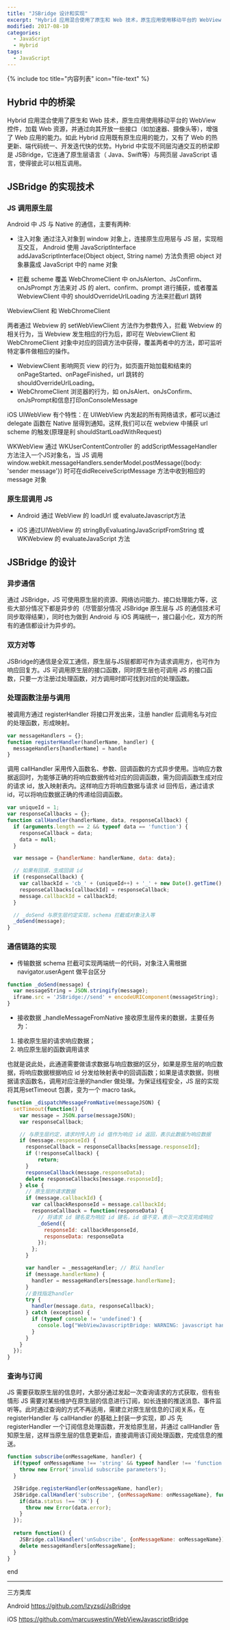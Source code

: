 ```yaml
---
title: "JSBridge 设计和实现"
excerpt: "Hybrid 应用混合使用了原生和 Web 技术，原生应用使用移动平台的 WebView 控件，加载 Web 资源，并通过向其开放一些接口（如加速器、摄像头等），增强了 Web 应用的能力。如此 Hybrid 应用既有原生应用的能力，又有了 Web 的热更新、端代码统一、开发迭代快的优势。Hybrid 中实现不同层沟通交互的桥梁即是 JSBridge，它连通了原生层语言（ Java、Swift等）与网页层 JavaScript 语言，使得彼此可以相互调用。"
modified: 2017-08-10
categories: 
  - JavaScript
  - Hybrid
tags:
  - JavaScript
---
```



{% include toc title="内容列表" icon="file-text" %}

## Hybrid 中的桥梁
Hybrid 应用混合使用了原生和 Web 技术，原生应用使用移动平台的 WebView 控件，加载 Web 资源，并通过向其开放一些接口（如加速器、摄像头等），增强了 Web 应用的能力。如此 Hybrid 应用既有原生应用的能力，又有了 Web 的热更新、端代码统一、开发迭代快的优势。Hybrid 中实现不同层沟通交互的桥梁即是 JSBridge，它连通了原生层语言（ Java、Swift等）与网页层 JavaScript 语言，使得彼此可以相互调用。

## JSBridge 的实现技术
### JS 调用原生层
Android 中 JS 与 Native 的通信，主要有两种:
* 注入对象
通过注入对象到 window 对象上，连接原生应用层与 JS 层，实现相互交互， Android 使用 JavaScriptInterface addJavaScriptInterface(Object object, String name) 方法负责把 object 对象暴露成 JavaScript 中的 name 对象

* 拦截 scheme
覆盖 WebChromeClient 中 onJsAlerton、JsConfirm、onJsPrompt 方法来对 JS 的 alert、confirm、prompt 进行捕获，或者覆盖 WebviewClient 中的 shouldOverrideUrlLoading 方法来拦截url 跳转

WebviewClient 和 WebChromeClient

两者通过 Webview 的 setWebViewClient 方法作为参数传入，拦截 Webview 的相关行为，当 Webview 发生相应的行为后，即可在 WebviewClient 和 WebChromeClient 对象中对应的回调方法中获得，覆盖两者中的方法，即可监听特定事件做相应的操作。
- WebviewClient 影响网页 view 的行为，如页面开始加载和结束的onPageStarted、onPageFinished，url 跳转的 shouldOverrideUrlLoading。
- WebChromeClient 浏览器的行为，如 onJsAlert、onJsConfirm、onJsPrompt和信息打印onConsoleMessage

iOS 
UIWebView 有个特性：在 UIWebView 内发起的所有网络请求，都可以通过 delegate 函数在 Native 层得到通知。这样,我们可以在 webview 中捕获 url scheme 的触发(原理是利 shouldStartLoadWithRequest)

WKWebView 通过 WKUserContentController 的 addScriptMessageHandler 方法注入一个JS对象名，当 JS 调用 window.webkit.messageHandlers.senderModel.postMessage({body: 'sender message'}) 时可在didReceiveScriptMessage 方法中收到相应的 message 对象

### 原生层调用 JS
* Android
通过 WebView 的 loadUrl 或 evaluateJavascript方法

* iOS
通过UIWebView 的 stringByEvaluatingJavaScriptFromString 或 WKWebview 的 evaluateJavaScript 方法

## JSBridge 的设计


### 异步通信
通过 JSBridge，JS 可使用原生层的资源、网络访问能力、接口处理能力等，这些大部分情况下都是异步的（尽管部分情况 JSBridge 原生层与 JS 的通信技术可同步取得结果），同时也为做到 Android 与 iOS 两端统一，接口最小化，双方的所有的通信都设计为异步的。

### 双方对等
JSBridge的通信是全双工通信，原生层与JS层都即可作为请求调用方，也可作为响应回复方。JS 可调用原生层的接口函数，同时原生层也可调用 JS 的接口函数，只要一方注册过处理函数，对方调用时即可找到对应的处理函数。

### 处理函数注册与调用
被调用方通过 registerHandler 将接口开发出来，注册 handler 后调用名与对应的处理函数，形成映射。

``` javascript
var messageHandlers = {};
function registerHandler(handlerName, handler) {
  messageHandlers[handlerName] = handle
}
```

调用 callHandler 采用传入函数名、参数、回调函数的方式异步使用。当响应方数据返回时，为能够正确的将响应数据传给对应的回调函数，需为回调函数生成对应的请求 id，放入映射表内。这样响应方将响应数据与请求 id 回传后，通过请求 id，可以将响应数据正确的传递给回调函数。

```javascript
var uniqueId = 1;
var responseCallbacks = {};
function callHandler(handlerName, data, responseCallback) {
  if (arguments.length == 2 && typeof data == 'function') {
    responseCallback = data;
    data = null;
  }

  var message = {handlerName: handlerName, data: data};

  // 如果有回调，生成回调 id
  if (responseCallback) {
    var callbackId = 'cb_' + (uniqueId++) + '_' + new Date().getTime();
    responseCallbacks[callbackId] = responseCallback;
    message.callbackId = callbackId;
  }

  // _doSend 与原生层约定实现，schema 拦截或对象注入等
  _doSend(message);
}
```

### 通信链路的实现

* 传输数据
schema 拦截可实现两端统一的代码，对象注入需根据 navigator.userAgent 做平台区分
```javascript
function _doSend(message) {
  var messageString = JSON.stringify(message);
  iframe.src = 'JSBridge://send' + encodeURIComponent(messageString);
}
```

* 接收数据
_handleMessageFromNative 接收原生层传来的数据，主要任务为：
1. 接收原生层的请求响应数据；
2. 响应原生层的函数调用请求

也就是说此处，此通道需要做请求数据与响应数据的区分，如果是原生层的响应数据，将响应数据根据响应 id 分发给映射表中的回调函数；如果是请求数据，则根据请求函数名，调用对应注册的handler 做处理。为保证线程安全，JS 层的实现将其用setTimeout 包裹，变为一个 macro task。
```javascript
function _dispatchMessageFromNative(messageJSON) {
  setTimeout(function() {
    var message = JSON.parse(messageJSON);
    var responseCallback;

    // 与原生层约定，请求时传入的 id 值作为响应 id 返回，表示此数据为响应数据
    if (message.responseId) {
      responseCallback = responseCallbacks[message.responseId];
      if (!responseCallback) {
          return;
      }
      responseCallback(message.responseData);
      delete responseCallbacks[message.responseId];
    } else {
      // 原生层的请求数据
      if (message.callbackId) {
        var callbackResponseId = message.callbackId;
        responseCallback = function(responseData) {
          // 将请求 id 键名变为响应 id 键名，id 值不变，表示一次交互完成响应
          _doSend({
            responseId: callbackResponseId,
            responseData: responseData
          });
        };
      }

      var handler = _messageHandler; // 默认 handler
      if (message.handlerName) {
        handler = messageHandlers[message.handlerName];
      }
      //查找指定handler
      try {
        handler(message.data, responseCallback);
      } catch (exception) {
        if (typeof console != 'undefined') {
          console.log("WebViewJavascriptBridge: WARNING: javascript handler threw.", message, exception);
        }
      }
    }
  });
}
```
### 查询与订阅
JS 需要获取原生层的信息时，大部分通过发起一次查询请求的方式获取，但有些情形 JS 需要对某些维护在原生层的信息进行订阅，如长连接的推送消息、事件监听等。此时通过查询的方式不再适用，需建立对原生层信息的订阅关系，在 registerHandler 与 callHandler 的基础上封装一步实现，即 JS 先 registerHandler 一个订阅信息处理函数，开发给原生层，并通过 callHandler 告知原生层，这样当原生层的信息更新后，直接调用该订阅处理函数，完成信息的推送。
```javascript
function subscribe(onMessageName, handler) {
  if(typeof onMessageName !== 'string' && typeof handler !== 'function') {
    throw new Error('invalid subscribe parameters');
  }

  JSBridge.registerHandler(onMessageName, handler);
  JSBridge.callHandler('subscribe', {onMessageName: onMessageName}, function(data) {
    if(data.status !== 'OK') {
      throw new Error(data.error);
    }
  });
  
  return function() {
    JSBridge.callHandler('unSubscribe', {onMessageName: onMessageName});
    delete messageHandlers[onMessageName];
  }
}
```

end

---


三方类库

Android <https://github.com/lzyzsd/JsBridge>

iOS <https://github.com/marcuswestin/WebViewJavascriptBridge>